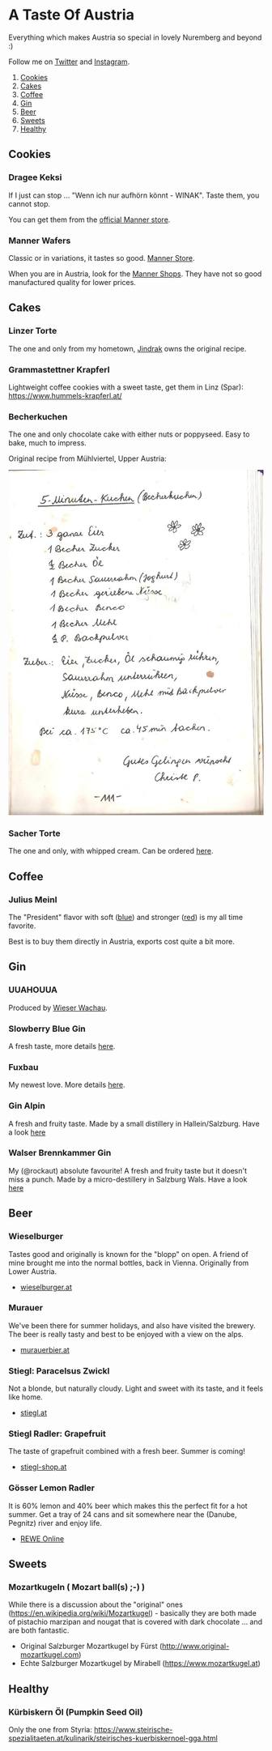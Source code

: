 # A Taste Of Austria

Everything which makes Austria so special in lovely Nuremberg and beyond :)

Follow me on [Twitter](https://twitter.com/dnsmichi) and [Instagram](https://www.instagram.com/netmichi/).

1. [Cookies](#cookies)
2. [Cakes](#cakes)
3. [Coffee](#coffee)
4. [Gin](#gin)
5. [Beer](#beer)
6. [Sweets](#sweets)
7. [Healthy](#healthy)

## Cookies <a id="cookies"></a>

### Dragee Keksi

If I just can stop ... "Wenn ich nur aufhörn könnt - WINAK". Taste them, you cannot stop.

You can get them from the [official Manner store](https://www.austriansupermarket.com/catalogsearch/result/?q=dragee+keksi).

### Manner Wafers

Classic or in variations, it tastes so good. [Manner Store](https://www.manner.com/en/products/wafers/original-neapolitan-wafers).

When you are in Austria, look for the [Manner Shops](https://josef.manner.com/de/shops). They have not so good manufactured quality for lower prices.

## Cakes <a id="cakes"></a>

### Linzer Torte

The one and only from my hometown, [Jindrak](https://www.jindrak.at/original-linzer-torte/) owns the original recipe.

### Grammastettner Krapferl

Lightweight coffee cookies with a sweet taste, get them in Linz (Spar): https://www.hummels-krapferl.at/

### Becherkuchen

The one and only chocolate cake with either nuts or poppyseed. Easy to bake, much to impress.

Original recipe from Mühlviertel, Upper Austria:

![Becherkuchen](images/becherkuchen_recipe.jpg)

### Sacher Torte

The one and only, with whipped cream. Can be ordered [here](https://www.sacher.com/en/original-sacher-torte/).

## Coffee <a id="coffee"></a>

### Julius Meinl

The "President" flavor with soft ([blue](https://shop.meinl.com/euro_de/coffee/president-mild-gemahlen-500g.html))
and stronger ([red](https://shop.meinl.com/euro_de/president-gemahlen-500g.html)) is my all time favorite.

Best is to buy them directly in Austria, exports cost quite a bit more.



## Gin <a id="gin"></a>

### UUAHOUUA

Produced by [Wieser Wachau](https://www.wieserwachau.com/produkt/classic-gin-070l/).

### Slowberry Blue Gin

A fresh taste, more details [here](https://www.fuxbau-gin.at/).

### Fuxbau

My newest love. More details [here](https://www.fuxbau-gin.at/).

### Gin Alpin

A fresh and fruity taste. Made by a small distillery in Hallein/Salzburg.
Have a look [here](https://www.guglhof.at/2014/das-sortiment/gin-alpin)

### Walser Brennkammer Gin

My (@rockaut) absolute favourite! A fresh and fruity taste but it doesn't miss a punch. Made by a micro-destillery in Salzburg Wals.
Have a look [here](http://www.walserbrennkammer.at)

## Beer <a id="beer"></a>

### Wieselburger

Tastes good and originally is known for the "blopp" on open. A friend of mine brought me into the normal bottles, back in Vienna. Originally from Lower Austria.

- [wieselburger.at](https://www.wieselburger.at/)

### Murauer

We've been there for summer holidays, and also have visited the brewery. The beer is really tasty and best to be enjoyed with a view on the alps.

- [murauerbier.at](https://www.murauerbier.at/)

### Stiegl: Paracelsus Zwickl

Not a blonde, but naturally cloudy. Light and sweet with its taste, and it feels like home.

- [stiegl.at](https://www.stiegl.at/en/beers/classic-beers/stiegl-paracelsus-zwickl)

### Stiegl Radler: Grapefruit

The taste of grapefruit combined with a fresh beer. Summer is coming!

- [stiegl-shop.at](https://www.stiegl-shop.at/braushop/at/shop/5000/700000/Stiegl-Radler-Grapefruit/?card=4122)

### Gösser Lemon Radler

It is 60% lemon and 40% beer which makes this the perfect fit for a hot summer. Get a tray of 24 cans and sit somewhere near the (Danube, Pegnitz) river and enjoy life.

- [REWE Online](https://shop.rewe.de/PD2828882)

## Sweets <a id="sweets"></a>

### Mozartkugeln ( Mozart ball(s) ;-) )

While there is a discussion about the "original" ones (https://en.wikipedia.org/wiki/Mozartkugel) - basically they are both made of pistachio marzipan and nougat that is covered with dark chocolate ... and are both fantastic.

- Original Salzburger Mozartkugel by Fürst (http://www.original-mozartkugel.com)
- Echte Salzburger Mozartkugel by Mirabell (https://www.mozartkugel.at)

## Healthy <a id="healthy"></a>

### Kürbiskern Öl (Pumpkin Seed Oil)

Only the one from Styria: https://www.steirische-spezialitaeten.at/kulinarik/steirisches-kuerbiskernoel-gga.html

